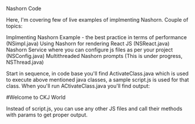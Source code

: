 Nashorn Code

Here, I'm covering few of live examples of implmenting Nashorn. Couple of topics:

Implmenting Nashorn Example - the best practice in terms of performance (NSimpl.java)
Using Nashorn for rendering React JS (NSReact.java)
Nashorn Service where you can configure js files as per your project (NSConfig.java)
Multithreaded Nashorn prompts (This is under progress, NSThread.java)

Start in sequence, in code base you'll find ActivateClass.java which is used to execute above mentioned java classes, a sample script.js is used for that class. When you'll run ACtivateClass.java you'll find output:

#Welcome to CKJ World

Instead of script.js, you can use any other JS files and call their methods with params to get proper output.
